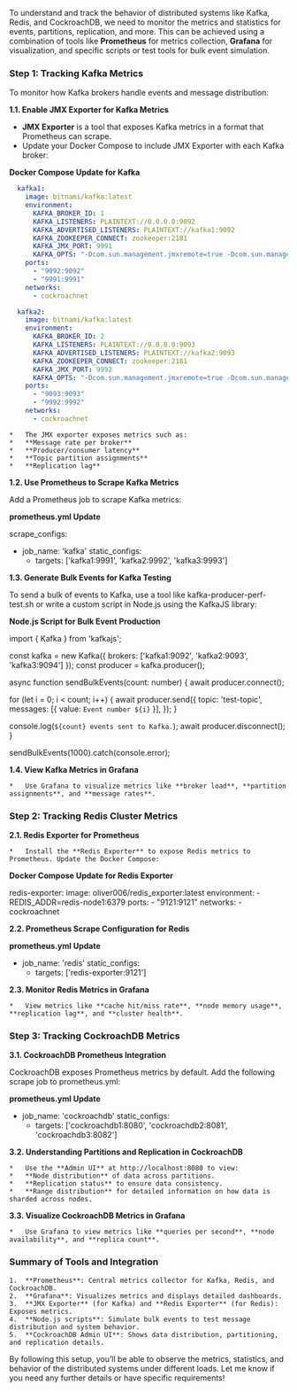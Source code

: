 
To understand and track the behavior of distributed systems like Kafka, Redis, and CockroachDB, we need to monitor the metrics and statistics for events, partitions, replication, and more. This can be achieved using a combination of tools like **Prometheus** for metrics collection, **Grafana** for visualization, and specific scripts or test tools for bulk event simulation.

### Step 1: Tracking Kafka Metrics

To monitor how Kafka brokers handle events and message distribution:

**1.1. Enable JMX Exporter for Kafka Metrics**

* 	**JMX Exporter** is a tool that exposes Kafka metrics in a format that Prometheus can scrape.
* 	Update your Docker Compose to include JMX Exporter with each Kafka broker:

**Docker Compose Update for Kafka**
```yaml
  kafka1:
    image: bitnami/kafka:latest
    environment:
      KAFKA_BROKER_ID: 1
      KAFKA_LISTENERS: PLAINTEXT://0.0.0.0:9092
      KAFKA_ADVERTISED_LISTENERS: PLAINTEXT://kafka1:9092
      KAFKA_ZOOKEEPER_CONNECT: zookeeper:2181
      KAFKA_JMX_PORT: 9991
      KAFKA_OPTS: "-Dcom.sun.management.jmxremote=true -Dcom.sun.management.jmxremote.local.only=false -Dcom.sun.management.jmxremote.port=9991 -Dcom.sun.management.jmxremote.rmi.port=9991 -Dcom.sun.management.jmxremote.authenticate=false -Dcom.sun.management.jmxremote.ssl=false"
    ports:
      - "9092:9092"
      - "9991:9991"
    networks:
      - cockroachnet

  kafka2:
    image: bitnami/kafka:latest
    environment:
      KAFKA_BROKER_ID: 2
      KAFKA_LISTENERS: PLAINTEXT://0.0.0.0:9093
      KAFKA_ADVERTISED_LISTENERS: PLAINTEXT://kafka2:9093
      KAFKA_ZOOKEEPER_CONNECT: zookeeper:2181
      KAFKA_JMX_PORT: 9992
      KAFKA_OPTS: "-Dcom.sun.management.jmxremote=true -Dcom.sun.management.jmxremote.local.only=false -Dcom.sun.management.jmxremote.port=9992 -Dcom.sun.management.jmxremote.rmi.port=9992 -Dcom.sun.management.jmxremote.authenticate=false -Dcom.sun.management.jmxremote.ssl=false"
    ports:
      - "9093:9093"
      - "9992:9992"
    networks:
      - cockroachnet
```
	* 	The JMX exporter exposes metrics such as:
	* 	**Message rate per broker**
	* 	**Producer/consumer latency**
	* 	**Topic partition assignments**
	* 	**Replication lag**

**1.2. Use Prometheus to Scrape Kafka Metrics**

Add a Prometheus job to scrape Kafka metrics:

**prometheus.yml Update**

scrape_configs:
- job_name: 'kafka'
  static_configs:
  - targets: ['kafka1:9991', 'kafka2:9992', 'kafka3:9993']

**1.3. Generate Bulk Events for Kafka Testing**

To send a bulk of events to Kafka, use a tool like kafka-producer-perf-test.sh or write a custom script in Node.js using the KafkaJS library:

**Node.js Script for Bulk Event Production**

import { Kafka } from 'kafkajs';

const kafka = new Kafka({ brokers: ['kafka1:9092', 'kafka2:9093', 'kafka3:9094'] });
const producer = kafka.producer();

async function sendBulkEvents(count: number) {
  await producer.connect();

  for (let i = 0; i < count; i++) {
    await producer.send({
      topic: 'test-topic',
      messages: [{ value: `Event number ${i}` }],
    });
  }

  console.log(`${count} events sent to Kafka.`);
  await producer.disconnect();
}

sendBulkEvents(1000).catch(console.error);

**1.4. View Kafka Metrics in Grafana**

	* 	Use Grafana to visualize metrics like **broker load**, **partition assignments**, and **message rates**.

### Step 2: Tracking Redis Cluster Metrics

**2.1. Redis Exporter for Prometheus**

	* 	Install the **Redis Exporter** to expose Redis metrics to Prometheus. Update the Docker Compose:

**Docker Compose Update for Redis Exporter**

  redis-exporter:
    image: oliver006/redis_exporter:latest
    environment:
      - REDIS_ADDR=redis-node1:6379
    ports:
      - "9121:9121"
    networks:
      - cockroachnet

**2.2. Prometheus Scrape Configuration for Redis**

**prometheus.yml Update**

- job_name: 'redis'
  static_configs:
  - targets: ['redis-exporter:9121']

**2.3. Monitor Redis Metrics in Grafana**

	* 	View metrics like **cache hit/miss rate**, **node memory usage**, **replication lag**, and **cluster health**.

### Step 3: Tracking CockroachDB Metrics

**3.1. CockroachDB Prometheus Integration**

CockroachDB exposes Prometheus metrics by default. Add the following scrape job to prometheus.yml:

**prometheus.yml Update**

- job_name: 'cockroachdb'
  static_configs:
  - targets: ['cockroachdb1:8080', 'cockroachdb2:8081', 'cockroachdb3:8082']

**3.2. Understanding Partitions and Replication in CockroachDB**

	* 	Use the **Admin UI** at http://localhost:8080 to view:
	* 	**Node distribution** of data across partitions.
	* 	**Replication status** to ensure data consistency.
	* 	**Range distribution** for detailed information on how data is sharded across nodes.

**3.3. Visualize CockroachDB Metrics in Grafana**

	* 	Use Grafana to view metrics like **queries per second**, **node availability**, and **replica count**.

### Summary of Tools and Integration

	1.	**Prometheus**: Central metrics collector for Kafka, Redis, and CockroachDB.
	2.	**Grafana**: Visualizes metrics and displays detailed dashboards.
	3.	**JMX Exporter** (for Kafka) and **Redis Exporter** (for Redis): Exposes metrics.
	4.	**Node.js scripts**: Simulate bulk events to test message distribution and system behavior.
	5.	**CockroachDB Admin UI**: Shows data distribution, partitioning, and replication details.

By following this setup, you’ll be able to observe the metrics, statistics, and behavior of the distributed systems under different loads. Let me know if you need any further details or have specific requirements!